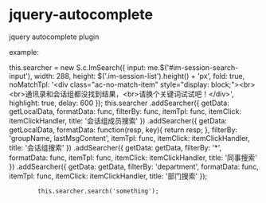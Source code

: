 # jquery-autocomplete
jquery autocomplete plugin

example:


this.searcher = new S.c.ImSearch({
			input: me.$('#im-session-search-input'),
			width: 288,
			height: $('.im-session-list').height() + 'px',
			fold: true,
			noMatchTpl: '\<div class="ac-no-match-item" style="display: block;">\<br>\<br>通讯录和会话组都没找到结果，\<br>请换个关键词试试吧！\</div>',
			highlight: true,
			delay: 600
		});
		this.searcher
			.addSearcher({
				getData: getLocalData,
				formatData: func,
				filterBy: func,
				itemTpl: func,
				itemClick: itemClickHandler,
				title: '会话组成员搜索'
			})
			.addSearcher({
				getData: getLocalData,
				formatData: function(resp, key){
					return resp;
				},
				filterBy: 'groupName, lastMsgContent',
				itemTpl: func,
				itemClick: itemClickHandler,
				title: '会话组搜索'
			})
			.addSearcher({
				getData: getData,
				filterBy: '*',
				formatData: func,
				itemTpl: func,
				itemClick: itemClickHandler,
				title: '同事搜索'
			})
			.addSearcher({
				getData: getData,
				filterBy: 'department',
				formatData: func,
				itemTpl: func,
				itemClick: itemClickHandler,
				title: '部门搜索'
			});

			this.searcher.search('something');
